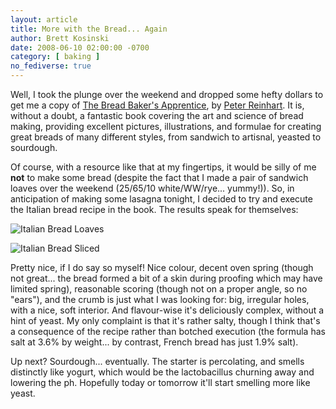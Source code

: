 ```yaml
---
layout: article
title: More with the Bread... Again
author: Brett Kosinski
date: 2008-06-10 02:00:00 -0700
category: [ baking ]
no_fediverse: true
---
```


Well, I took the plunge over the weekend and dropped some hefty dollars to get me a copy of [The Bread Baker's Apprentice](http://www.amazon.com/exec/obidos/ASIN/1580082688/1n9867a-20), by [Peter Reinhart](http://peterreinhart.typepad.com/).  It is, without a doubt, a fantastic book covering the art and science of bread making, providing excellent pictures, illustrations, and formulae for creating great breads of many different styles, from sandwich to artisnal, yeasted to sourdough.

Of course, with a resource like that at my fingertips, it would be silly of me **not** to make some bread (despite the fact that I made a pair of sandwich loaves over the weekend (25/65/10 white/WW/rye... yummy!)).  So, in anticipation of making some lasagna tonight, I decided to try and execute the Italian bread recipe in the book.  The results speak for themselves:

![Italian Bread Loaves](/assets/images/Italian_Bread_Loaves)

![Italian Bread Sliced](/assets/images/Italian_Bread_Sliced)

Pretty nice, if I do say so myself!  Nice colour, decent oven spring (though not great... the bread formed a bit of a skin during proofing which may have limited spring), reasonable scoring (though not on a proper angle, so no "ears"), and the crumb is just what I was looking for:  big, irregular holes, with a nice, soft interior.  And flavour-wise it's deliciously complex, without a hint of yeast.  My only complaint is that it's rather salty, though I think that's a consequence of the recipe rather than botched execution (the formula has salt at 3.6% by weight... by contrast, French bread has just 1.9% salt).

Up next?  Sourdough... eventually.  The starter is percolating, and smells distinctly like yogurt, which would be the lactobacillus churning away and lowering the ph.  Hopefully today or tomorrow it'll start smelling more like yeast.

